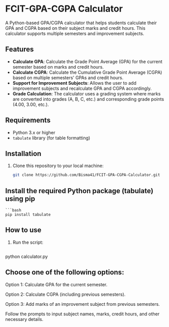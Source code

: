 # FCIT-GPA-CGPA Calculator

A Python-based GPA/CGPA calculator that helps students calculate their GPA and CGPA based on their subject marks and credit hours. This calculator supports multiple semesters and improvement subjects.

## Features

- **Calculate GPA**: Calculate the Grade Point Average (GPA) for the current semester based on marks and credit hours.
- **Calculate CGPA**: Calculate the Cumulative Grade Point Average (CGPA) based on multiple semesters' GPAs and credit hours.
- **Support for Improvement Subjects**: Allows the user to add improvement subjects and recalculate GPA and CGPA accordingly.
- **Grade Calculation**: The calculator uses a grading system where marks are converted into grades (A, B, C, etc.) and corresponding grade points (4.00, 3.00, etc.).

## Requirements

- Python 3.x or higher
- `tabulate` library (for table formatting)

## Installation

1. Clone this repository to your local machine:
   ```bash
   git clone https://github.com/Bisma41/FCIT-GPA-CGPA-Calculator.git

## Install the required Python package (tabulate) using pip
 
    ```bash
    pip install tabulate

## How to use

1. Run the script:
   ```bash
  python calculator.py

## Choose one of the following options:

Option 1: Calculate GPA for the current semester.

Option 2: Calculate CGPA (including previous semesters).

Option 3: Add marks of an improvement subject from previous semesters.

Follow the prompts to input subject names, marks, credit hours, and other necessary details.
